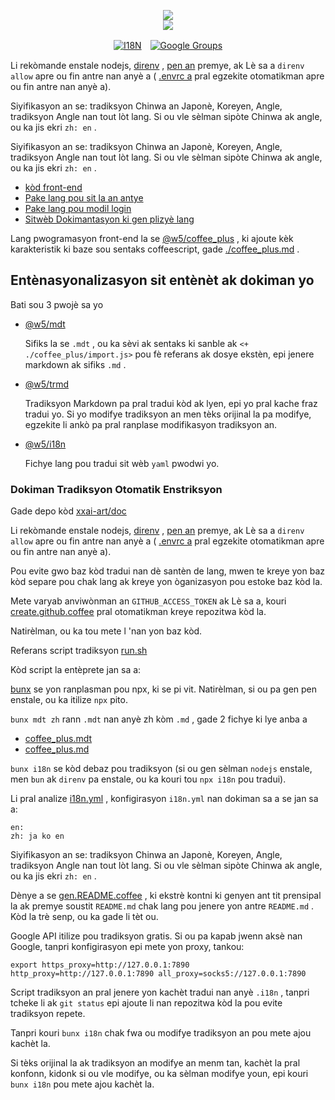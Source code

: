 <p align="center"><a href="https://xxai.art"><img src="https://cdn.jsdelivr.net/gh/xxai-art/doc/logo.svg"/></a><br/><a href="https://xxai.art"><img src="https://cdn.jsdelivr.net/gh/xxai-art/doc/xxai.svg"/></a></p><p align="center"><a href="https://github.com/xxai-art/doc#readme"><img alt="I18N" src="https://cdn.jsdelivr.net/gh/wactax/img/t.svg"/></a>　<a href="https://groups.google.com/u/0/g/xxai-art"><img alt="Google Groups" src="https://cdn.jsdelivr.net/gh/wactax/img/g-groups.svg"/></a></p>

Li rekòmande enstale nodejs, [direnv](https://direnv.net) , [pen an](https://github.com/oven-sh/bun) premye, ak Lè sa a `direnv allow` apre ou fin antre nan anyè a ( [.envrc a](https://github.com/xxai-art/doc/blob/main/.envrc) pral egzekite otomatikman apre ou fin antre nan anyè a).

Siyifikasyon an se: tradiksyon Chinwa an Japonè, Koreyen, Angle, tradiksyon Angle nan tout lòt lang. Si ou vle sèlman sipòte Chinwa ak angle, ou ka jis ekri `zh: en` .

Siyifikasyon an se: tradiksyon Chinwa an Japonè, Koreyen, Angle, tradiksyon Angle nan tout lòt lang. Si ou vle sèlman sipòte Chinwa ak angle, ou ka jis ekri `zh: en` .

* [kòd front-end](https://github.com/xxai-art/web)
* [Pake lang pou sit la an antye](https://github.com/xxai-art/web/tree/main/i18n)
* [Pake lang pou modil login](https://github.com/wacpkg/user/tree/main/ui.i18n)
* [Sitwèb Dokimantasyon ki gen plizyè lang](https://github.com/xxai-doc)

Lang pwogramasyon front-end la se [@w5/coffee_plus](http://npmjs.com/@w5/coffee_plus) , ki ajoute kèk karakteristik ki baze sou sentaks coffeescript, gade [./coffee_plus.md](./coffee_plus.md) .

## Entènasyonalizasyon sit entènèt ak dokiman yo

Bati sou 3 pwojè sa yo

* [@w5/mdt](https://www.npmjs.com/package/@w5/mdt)

  Sifiks la se `.mdt` , ou ka sèvi ak sentaks ki sanble ak `<+ ./coffee_plus/import.js>` pou fè referans ak dosye ekstèn, epi jenere markdown ak sifiks `.md` .

* [@w5/trmd](https://www.npmjs.com/package/@w5/trmd)

  Tradiksyon Markdown pa pral tradui kòd ak lyen, epi yo pral kache fraz tradui yo. Si yo modifye tradiksyon an men tèks orijinal la pa modifye, egzekite li ankò pa pral ranplase modifikasyon tradiksyon an.

* [@w5/i18n](https://www.npmjs.com/package/@w5/i18n)

  Fichye lang pou tradui sit wèb `yaml` pwodwi yo.

### Dokiman Tradiksyon Otomatik Enstriksyon

Gade depo kòd [xxai-art/doc](https://github.com/xxai-art/doc)

Li rekòmande enstale nodejs, [direnv](https://direnv.net) , [pen an](https://github.com/oven-sh/bun) premye, ak Lè sa a `direnv allow` apre ou fin antre nan anyè a ( [.envrc a](https://github.com/xxai-art/doc/blob/main/.envrc) pral egzekite otomatikman apre ou fin antre nan anyè a).

Pou evite gwo baz kòd tradui nan dè santèn de lang, mwen te kreye yon baz kòd separe pou chak lang ak kreye yon òganizasyon pou estoke baz kòd la.

Mete varyab anviwònman an `GITHUB_ACCESS_TOKEN` ak Lè sa a, kouri [create.github.coffee](https://github.com/xxai-art/doc/blob/main/create.github.coffee) pral otomatikman kreye repozitwa kòd la.

Natirèlman, ou ka tou mete l 'nan yon baz kòd.

Referans script tradiksyon [run.sh](https://github.com/xxai-art/doc/blob/main/run.sh)

Kòd script la entèprete jan sa a:

[bunx](https://bun.sh/docs/cli/bunx) se yon ranplasman pou npx, ki se pi vit. Natirèlman, si ou pa gen pen enstale, ou ka itilize `npx` pito.

`bunx mdt zh` rann `.mdt` nan anyè zh kòm `.md` , gade 2 fichye ki lye anba a

* [coffee_plus.mdt](https://github.com/xxai-doc/zh/blob/main/coffee_plus.mdt)
* [coffee_plus.md](https://github.com/xxai-doc/zh/blob/main/coffee_plus.md)

`bunx i18n` se kòd debaz pou tradiksyon (si ou gen sèlman `nodejs` enstale, men `bun` ak `direnv` pa enstale, ou ka kouri tou `npx i18n` pou tradui).

Li pral analize [i18n.yml](https://github.com/xxai-art/doc/blob/main/i18n.yml) , konfigirasyon `i18n.yml` nan dokiman sa a se jan sa a:

```
en:
zh: ja ko en
```

Siyifikasyon an se: tradiksyon Chinwa an Japonè, Koreyen, Angle, tradiksyon Angle nan tout lòt lang. Si ou vle sèlman sipòte Chinwa ak angle, ou ka jis ekri `zh: en` .

Dènye a se [gen.README.coffee](https://github.com/xxai-art/doc/blob/main/gen.README.coffee) , ki ekstrè kontni ki genyen ant tit prensipal la ak premye soustit `README.md` chak lang pou jenere yon antre `README.md` . Kòd la trè senp, ou ka gade li tèt ou.

Google API itilize pou tradiksyon gratis. Si ou pa kapab jwenn aksè nan Google, tanpri konfigirasyon epi mete yon proxy, tankou:

```
export https_proxy=http://127.0.0.1:7890 http_proxy=http://127.0.0.1:7890 all_proxy=socks5://127.0.0.1:7890
```

Script tradiksyon an pral jenere yon kachèt tradui nan anyè `.i18n` , tanpri tcheke li ak `git status` epi ajoute li nan repozitwa kòd la pou evite tradiksyon repete.

Tanpri kouri `bunx i18n` chak fwa ou modifye tradiksyon an pou mete ajou kachèt la.

Si tèks orijinal la ak tradiksyon an modifye an menm tan, kachèt la pral konfonn, kidonk si ou vle modifye, ou ka sèlman modifye youn, epi kouri `bunx i18n` pou mete ajou kachèt la.
